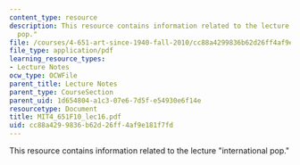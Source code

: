 ```yaml
---
content_type: resource
description: This resource contains information related to the lecture "international
  pop."
file: /courses/4-651-art-since-1940-fall-2010/cc88a4299836b62d26ff4af9e181f7fd_MIT4_651F10_lec16.pdf
file_type: application/pdf
learning_resource_types:
- Lecture Notes
ocw_type: OCWFile
parent_title: Lecture Notes
parent_type: CourseSection
parent_uid: 1d654804-a1c3-07e6-7d5f-e54930e6f14e
resourcetype: Document
title: MIT4_651F10_lec16.pdf
uid: cc88a429-9836-b62d-26ff-4af9e181f7fd
---
```

This resource contains information related to the lecture "international pop."

